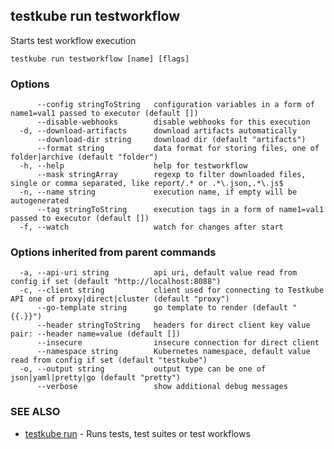 <head>
  <meta name="docsearch:indexPrefix" content="reference-doc" />
</head>

## testkube run testworkflow

Starts test workflow execution

```
testkube run testworkflow [name] [flags]
```

### Options

```
      --config stringToString   configuration variables in a form of name1=val1 passed to executor (default [])
      --disable-webhooks        disable webhooks for this execution
  -d, --download-artifacts      download artifacts automatically
      --download-dir string     download dir (default "artifacts")
      --format string           data format for storing files, one of folder|archive (default "folder")
  -h, --help                    help for testworkflow
      --mask stringArray        regexp to filter downloaded files, single or comma separated, like report/.* or .*\.json,.*\.js$
  -n, --name string             execution name, if empty will be autogenerated
      --tag stringToString      execution tags in a form of name1=val1 passed to executor (default [])
  -f, --watch                   watch for changes after start
```

### Options inherited from parent commands

```
  -a, --api-uri string          api uri, default value read from config if set (default "http://localhost:8088")
  -c, --client string           client used for connecting to Testkube API one of proxy|direct|cluster (default "proxy")
      --go-template string      go template to render (default "{{.}}")
      --header stringToString   headers for direct client key value pair: --header name=value (default [])
      --insecure                insecure connection for direct client
      --namespace string        Kubernetes namespace, default value read from config if set (default "testkube")
  -o, --output string           output type can be one of json|yaml|pretty|go (default "pretty")
      --verbose                 show additional debug messages
```

### SEE ALSO

- [testkube run](testkube_run.md) - Runs tests, test suites or test workflows
